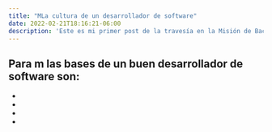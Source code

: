 ```yaml
---
title: "MLa cultura de un desarrollador de software"
date: 2022-02-21T18:16:21-06:00
description: 'Este es mi primer post de la travesía en la Misión de Backend con Node JS de Launch X.'
---
```


Para m las bases de un buen desarrollador de software son:
-
-
-
-
-

